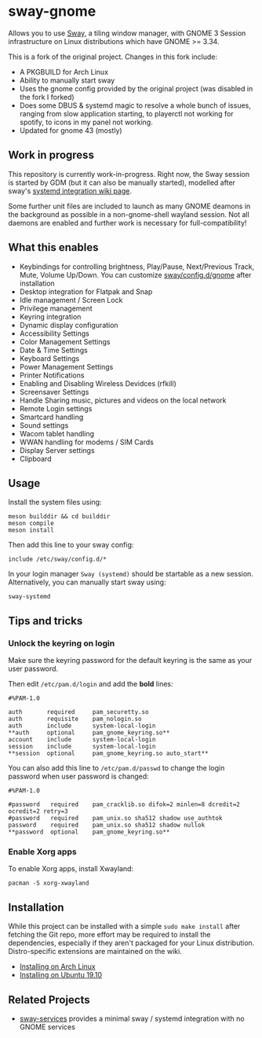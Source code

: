 # sway-gnome

Allows you to use [Sway](https://github.com/swaywm/sway), a tiling window manager, with GNOME 3 Session
infrastructure on Linux distributions which have GNOME >= 3.34.

This is a fork of the original project. Changes in this fork include:

- A PKGBUILD for Arch Linux
- Ability to manually start sway
- Uses the gnome config provided by the original project (was disabled in the fork I forked)
- Does some DBUS & systemd magic to resolve a whole bunch of issues, ranging from slow application starting, to playerctl not working for spotify, to icons in my panel not working.
- Updated for gnome 43 (mostly)

## Work in progress

This repository is currently work-in-progress. Right now, the Sway session is
started by GDM (but it can also be manually started), modelled after sway's [systemd integration wiki page](https://github.com/swaywm/sway/wiki/Systemd-integration).

Some further unit files are included to launch as many GNOME deamons in the background as possible in a non-gnome-shell wayland session.
Not all daemons are enabled and further work is necessary for full-compatibility!

## What this enables

-   Keybindings for controlling brightness, Play/Pause, Next/Previous Track, Mute, Volume Up/Down. You can customize [sway/config.d/gnome](./sway/config.d/gnome) after installation
-   Desktop integration for Flatpak and Snap
-   Idle management / Screen Lock
-   Privilege management
-   Keyring integration
-   Dynamic display configuration
-   Accessibility Settings
-   Color Management Settings
-   Date & Time Settings
-   Keyboard Settings
-   Power Management Settings
-   Printer Notifications
-   Enabling and Disabling Wireless Devidces (rfkill)
-   Screensaver Settings
-   Handle Sharing music, pictures and videos on the local network
-   Remote Login settings
-   Smartcard handling
-   Sound settings
-   Wacom tablet handling
-   WWAN handling for modems / SIM Cards
-   Display Server settings
-   Clipboard

## Usage

Install the system files using:

```shell
meson builddir && cd builddir
meson compile
meson install
```

Then add this line to your sway config:

```sway
include /etc/sway/config.d/*
```

In your login manager `Sway (systemd)` should be startable as a new session. Alternatively, you can manually start sway using:

```shell
sway-systemd
```

## Tips and tricks

### Unlock the keyring on login

Make sure the keyring password for the default keyring is the same as your user password.

Then edit `/etc/pam.d/login` and add the **bold** lines:

```pam
#%PAM-1.0

auth       required     pam_securetty.so
auth       requisite    pam_nologin.so
auth       include      system-local-login
**auth     optional     pam_gnome_keyring.so**
account    include      system-local-login
session    include      system-local-login
**session  optional     pam_gnome_keyring.so auto_start**
```

You can also add this line to `/etc/pam.d/passwd` to change the login password when user password is changed:

```pam
#%PAM-1.0

#password   required    pam_cracklib.so difok=2 minlen=8 dcredit=2 ocredit=2 retry=3
#password   required    pam_unix.so sha512 shadow use_authtok
password    required    pam_unix.so sha512 shadow nullok
**password  optional    pam_gnome_keyring.so**
```

### Enable Xorg apps

To enable Xorg apps, install Xwayland:

```shell
pacman -S xorg-xwayland
```

## Installation

While this project can be installed with a simple `sudo make install` after fetching the Git repo,
more effort may be required to install the dependencies, especially if they aren't packaged for your
Linux distribution. Distro-specific extensions are maintained on the wiki.

-   [Installing on Arch Linux](https://github.com/RobinBoers/sway-gnome/wiki/Installation#install-on-arch-linux)
-   [Installing on Ubuntu 19.10](https://github.com/RobinBoers/sway-gnome/wiki/Installation#install-on-ubuntu-1910)

## Related Projects

-   [sway-services](https://github.com/xdbob/sway-services) provides a minimal sway / systemd integration with no GNOME services
